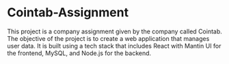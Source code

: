 # Cointab-Assignment
This project is a company assignment given by the company called Cointab. The objective of the project is to create a web application that manages user data. It is built using a tech stack that includes React with Mantin UI for the frontend, MySQL, and Node.js for the backend.
